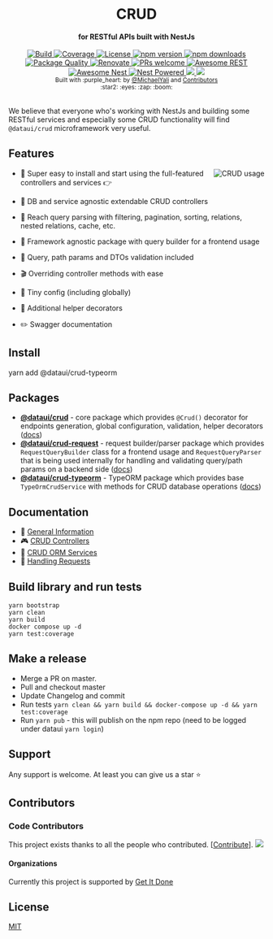 <div align="center">
  <h1>CRUD</h1>
</div>
<div align="center">
  <strong>for RESTful APIs built with NestJs</strong>
</div>

<br />

<div align="center">
  <a href="https://travis-ci.org/dataui/crud">
    <img src="https://github.com/dataui/crud/workflows/Tests/badge.svg" alt="Build" />
  </a>
  <a href="https://coveralls.io/github/dataui/crud?branch=master">
    <img src="https://coveralls.io/repos/github/dataui/crud/badge.svg" alt="Coverage" />
  </a>
  <a href="https://github.com/dataui/crud/blob/master/LICENSE">
    <img src="https://img.shields.io/github/license/dataui/crud.svg" alt="License" />
  </a>
  <a href="https://www.npmjs.com/package/@dataui/crud">
    <img src="https://img.shields.io/npm/v/@dataui/crud.svg" alt="npm version" />
  </a>
  <a href="https://www.npmjs.com/org/nestjsx">
    <img src="https://img.shields.io/npm/dm/@dataui/crud.svg" alt="npm downloads" />
  </a>
  <a href="https://npm.packagequality.com/#?package=@nestjsx%2Fcrud">
    <img src="https://npm.packagequality.com/shield/%40nestjsx%2Fcrud.svg" alt="Package Quality" />
  </a>
  <a href="https://renovatebot.com/">
    <img src="https://img.shields.io/badge/renovate-enabled-brightgreen.svg" alt="Renovate" />
  </a>
  <a href="http://makeapullrequest.com">
    <img src="https://img.shields.io/badge/PRs-welcome-brightgreen.svg?style=flat-square" alt="PRs welcome" />
  </a>
  <a href="https://github.com/marmelab/awesome-rest#nodejs">
    <img src="https://raw.githubusercontent.com/dataui/crud/master/img/awesome-rest.svg?sanitize=true" alt="Awesome REST" />
  </a>
  <a href="https://github.com/juliandavidmr/awesome-nestjs#components--libraries">
    <img src="https://raw.githubusercontent.com/dataui/crud/master/img/awesome-nest.svg?sanitize=true" alt="Awesome Nest" />
  </a>
  <a href="https://github.com/nestjs/nest">
    <img src="https://raw.githubusercontent.com/dataui/crud/master/img/nest-powered.svg?sanitize=true" alt="Nest Powered" />
  </a>
  <a href="#individuals" alt="Sponsors on Open Collective">
    <img src="https://opencollective.com/nestjsx/backers/badge.svg" />
  </a>
  <a href="#organizations" alt="Sponsors on Open Collective">
    <img src="https://opencollective.com/nestjsx/sponsors/badge.svg" />
  </a>
</div>

<div align="center">
  <sub>Built with :purple_heart: by
  <a href="https://twitter.com/MichaelYali">@MichaelYali</a> and
  <a href="https://github.com/dataui/crud/graphs/contributors">
    Contributors
  </a>
  <div align="center">
    :star2: :eyes: :zap: :boom:
  </div>
</div>

<br />

We believe that everyone who's working with NestJs and building some RESTful services and especially some CRUD functionality will find `@dataui/crud` microframework very useful.

## Features

<img align="right" src="img/crud-usage2.png" alt="CRUD usage" />

- :electric_plug: Super easy to install and start using the full-featured controllers and services :point_right:

- :octopus: DB and service agnostic extendable CRUD controllers

- :mag_right: Reach query parsing with filtering, pagination, sorting, relations, nested relations, cache, etc.

- :telescope: Framework agnostic package with query builder for a frontend usage

- :space_invader: Query, path params and DTOs validation included

- :clapper: Overriding controller methods with ease

- :wrench: Tiny config (including globally)

- :gift: Additional helper decorators

- :pencil2: Swagger documentation

## Install

yarn add @dataui/crud-typeorm

## Packages

- [**@dataui/crud**](https://www.npmjs.com/package/@dataui/crud) - core package which provides `@Crud()` decorator for endpoints generation, global configuration, validation, helper decorators ([docs](https://gid-oss.github.io/dataui-nestjs-crud/controllers/#description))
- [**@dataui/crud-request**](https://www.npmjs.com/package/@dataui/crud-request) - request builder/parser package which provides `RequestQueryBuilder` class for a frontend usage and `RequestQueryParser` that is being used internally for handling and validating query/path params on a backend side ([docs](https://gid-oss.github.io/dataui-nestjs-crud/requests/#frontend-usage))
- [**@dataui/crud-typeorm**](https://www.npmjs.com/package/@dataui/crud-typeorm) - TypeORM package which provides base `TypeOrmCrudService` with methods for CRUD database operations ([docs](https://gid-oss.github.io/dataui-nestjs-crud/service-typeorm/))

## Documentation

- :dart: [General Information](https://gid-oss.github.io/dataui-nestjs-crud/)
- :video_game: [CRUD Controllers](https://gid-oss.github.io/dataui-nestjs-crud/controllers/#description)
- :horse_racing: [CRUD ORM Services](https://gid-oss.github.io/dataui-nestjs-crud/controllers/#description)
- :trumpet: [Handling Requests](https://gid-oss.github.io/dataui-nestjs-crud/requests/#description)

## Build library and run tests

```
yarn bootstrap
yarn clean
yarn build
docker compose up -d
yarn test:coverage
```

## Make a release

- Merge a PR on master.
- Pull and checkout master
- Update Changelog and commit
- Run tests `yarn clean && yarn build && docker-compose up -d && yarn test:coverage`
- Run `yarn pub` - this will publish on the npm repo (need to be logged under dataui `yarn login`)

## Support

Any support is welcome. At least you can give us a star :star:

## Contributors

### Code Contributors

This project exists thanks to all the people who contributed. [[Contribute](CODE_OF_CONDUCT.md)].
<a href="https://github.com/dataui/crud/graphs/contributors"><img src="https://opencollective.com/nestjsx/contributors.svg?width=890&button=false" /></a>

#### Organizations

Currently this project is supported by [Get It Done](https://www.getitdone.rocks/)

## License

[MIT](LICENSE)
